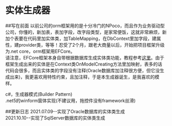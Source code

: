 # 实体生成器
##写在前面
以前公司的orm框架用的是十分冷门的NPoco，而且作为业务驱动型公司，你懂的，新加表，表加字段，改字段类型，是家常便饭，这就非常麻烦，新加个表要在代码里加实体类，加TableMapping，在DbContext里加字段，建属性，建provider类，等等！忍受了2个月，跟老大商量以后，开始把项目框架升级为.net core，orm框架用EFCore。  
请注意，EFCore框架本身自带根据数据库生成实体类功能，教程参考[这里](https://www.cnblogs.com/gaoxiong666/p/15018956.html)。由于框架生成出来的实体是在Context类OnModelCreating方法里加映射，表多的话代码会很多，而且实体类的字段没有注释(Oracle数据库加注释很方便，但它没生成出来)，我更喜欢用特性约束，且加注释，于是本生成器诞生，是我喜欢的模样。
  
c#，生成器模式(Builder Pattern)  
.net5的winform窗体实现(不建议用，拖控件没有framework丝滑)  
  
##更新日志
2021.07.09--实现了Oracle数据库的实体类生成  
2021.10.10--实现了SqlServer数据库的实体类生成
